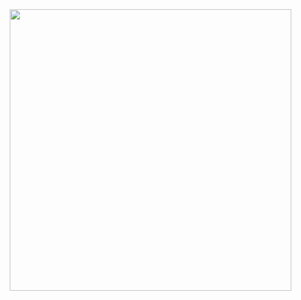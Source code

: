 <div id="header" align="center">
  <img src="https://media.giphy.com/media/v1.Y2lkPTc5MGI3NjExZTg2YWZlZjViYjRiNjQ0NjA5NTk4ZGI1ZGM1YWIwMDQyNzdjZDhjMSZjdD1n/26xBtYr00MHZJQty0/giphy.gif" width=500/>
</div>
